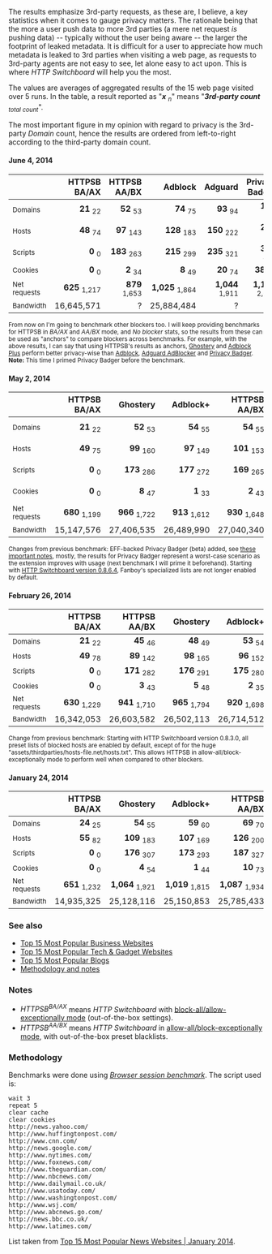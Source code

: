 The results emphasize 3rd-party requests, as these are, I believe, a key statistics when it comes to gauge privacy matters. The rationale being that the more a user push data to more 3rd parties (a mere net request _is_ pushing data) -- typically without the user being aware -- the larger the footprint of leaked metadata. It is difficult for a user to appreciate how much metadata is leaked to 3rd parties when visiting a web page, as requests to 3rd-party agents are not easy to see, let alone easy to act upon. This is where _HTTP Switchboard_ will help you the most.

The values are averages of aggregated results of the 15 web page visited over 5 runs. In the table, a result reported as "**_x_** <sub>_n_</sub>" means "**_3rd-party count_** <sub>_total count_</sub>".

The most important figure in my opinion with regard to privacy is the 3rd-party _Domain_ count, hence the results are ordered from left-to-right according to the third-party domain count.

#### June 4, 2014

|                         | HTTPSB<br>BA/AX            | HTTPSB<br>AA/BX            | Adblock                    | Adguard                    | Privacy<br>Badger            | No blocker                 |
| ----------------------- | --------------------------:| --------------------------:| --------------------------:| --------------------------:| ----------------------------:| --------------------------:|
| <sup>Domains</sup>      |       **21** <sub>22</sub> |       **52** <sub>53</sub> |       **74** <sub>75</sub> |       **93** <sub>94</sub> |       **157** <sub>158</sub> |     **401** <sub>402</sub> |
| <sup>Hosts</sup>        |       **48** <sub>74</sub> |      **97** <sub>143</sub> |     **128** <sub>183</sub> |     **150** <sub>222</sub> |       **236** <sub>316</sub> |     **596** <sub>683</sub> |
| <sup>Scripts</sup>      |         **0** <sub>0</sub> |     **183** <sub>263</sub> |     **215** <sub>299</sub> |     **235** <sub>321</sub> |       **308** <sub>406</sub> |     **505** <sub>625</sub> |
| <sup>Cookies</sup>      |         **0** <sub>0</sub> |        **2** <sub>34</sub> |        **8** <sub>49</sub> |       **20** <sub>74</sub> |         **38** <sub>99</sub> |     **231** <sub>317</sub> |
| <sup>Net requests</sup> |   **625** <sub>1,217</sub> |   **879** <sub>1,653</sub> | **1,025** <sub>1,864</sub> | **1,044** <sub>1,911</sub> |   **1,144** <sub>2,021</sub> | **1,973** <sub>2,980</sub> |
| <sup>Bandwidth</sup>    |                 16,645,571 |                          ? |                 25,884,484 |                          ? |                            ? |                 29,375,024 |

<sup>From now on I'm going to benchmark other blockers too. I will keep providing benchmarks for HTTPSB in _BA/AX_ and _AA/BX_ mode,
and _No blocker_ stats, so the results from these can be used as "anchors" to compare blockers across benchmarks. For example, with
the above results, I can say that using HTTPSB's results as anchors, [Ghostery](https://chrome.google.com/webstore/detail/ghostery/mlomiejdfkolichcflejclcbmpeaniij) and [Adblock Plus](https://chrome.google.com/webstore/detail/adblock-plus/cfhdojbkjhnklbpkdaibdccddilifddb) perform better privacy-wise than [Adblock](https://chrome.google.com/webstore/detail/adblock/gighmmpiobklfepjocnamgkkbiglidom),
[Adguard AdBlocker](https://chrome.google.com/webstore/detail/adguard-adblocker/bgnkhhnnamicmpeenaelnjfhikgbkllg) and
[Privacy Badger](https://chrome.google.com/webstore/detail/privacy-badger/pkehgijcmpdhfbdbbnkijodmdjhbjlgp).
**Note:** This time I primed Privacy Badger before the benchmark.</sup>

#### May 2, 2014

|                         | HTTPSB<br>BA/AX            | Ghostery                   | Adblock+                   | HTTPSB<br>AA/BX            | Disconnect                 | Privacy<br>Badger                 | No blocker                 |
| ----------------------- | --------------------------:| --------------------------:| --------------------------:| --------------------------:| --------------------------:| ---------------------------------:| --------------------------:|
| <sup>Domains</sup>      |       **21** <sub>22</sub> |       **52** <sub>53</sub> |       **54** <sub>55</sub> |       **54** <sub>55</sub> |       **93** <sub>94</sub> |            **192** <sub>193</sub> |     **420** <sub>421</sub> |
| <sup>Hosts</sup>        |       **49** <sub>75</sub> |      **99** <sub>160</sub> |      **97** <sub>149</sub> |     **101** <sub>153</sub> |     **171** <sub>248</sub> |            **299** <sub>381</sub> |     **641** <sub>720</sub> |
| <sup>Scripts</sup>      |         **0** <sub>0</sub> |     **173** <sub>286</sub> |     **177** <sub>272</sub> |     **169** <sub>265</sub> |     **262** <sub>385</sub> |            **334** <sub>455</sub> |     **518** <sub>641</sub> |
| <sup>Cookies</sup>      |         **0** <sub>0</sub> |        **8** <sub>47</sub> |        **1** <sub>33</sub> |        **2** <sub>43</sub> |       **19** <sub>83</sub> |             **52** <sub>115</sub> |     **263** <sub>341</sub> |
| <sup>Net requests</sup> |   **680** <sub>1,199</sub> |   **966** <sub>1,722</sub> |   **913** <sub>1,612</sub> |   **930** <sub>1,648</sub> | **1,124** <sub>1,936</sub> |        **1,340** <sub>2,176</sub> | **2,079** <sub>2,849</sub> |
| <sup>Bandwidth</sup>    |                 15,147,576 |                 27,406,535 |                 26,489,990 |                 27,040,340 |                 28,758,904 |                                 ? |                          ? |

<sup>Changes from previous benchmark: EFF-backed Privacy Badger (beta) added, see [these important notes](https://github.com/EFForg/privacybadgerfirefox/blob/master/README.md#how-heuristic-blocking-works), mostly, the results for Privacy Badger represent a worst-case scenario as the extension improves with usage (next benchmark I will prime it beforehand). Starting with [HTTP Switchboard version 0.8.6.4](/gorhill/httpswitchboard/wiki/Change-log#0864), Fanboy's specialized lists are not longer enabled by default.</sup>

#### February 26, 2014

|                         | HTTPSB<br>BA/AX            | HTTPSB<br>AA/BX            | Ghostery                   | Adblock+                   | Disconnect                 | No blocker                 |
| ----------------------- | --------------------------:| --------------------------:| --------------------------:| --------------------------:| --------------------------:| --------------------------:|
| <sup>Domains</sup>      |       **21** <sub>22</sub> |       **45** <sub>46</sub> |       **48** <sub>49</sub> |       **53** <sub>54</sub> |       **87** <sub>88</sub> |     **412** <sub>413</sub> |
| <sup>Hosts</sup>        |       **49** <sub>78</sub> |      **89** <sub>142</sub> |      **98** <sub>165</sub> |      **96** <sub>152</sub> |     **153** <sub>232</sub> |     **609** <sub>697</sub> |
| <sup>Scripts</sup>      |         **0** <sub>0</sub> |     **171** <sub>282</sub> |     **176** <sub>291</sub> |     **175** <sub>280</sub> |     **252** <sub>392</sub> |     **525** <sub>677</sub> |
| <sup>Cookies</sup>      |         **0** <sub>0</sub> |        **3** <sub>43</sub> |        **5** <sub>48</sub> |        **2** <sub>35</sub> |       **16** <sub>85</sub> |     **231** <sub>316</sub> |
| <sup>Net requests</sup> |   **630** <sub>1,229</sub> |   **941** <sub>1,710</sub> |   **965** <sub>1,794</sub> |   **920** <sub>1,698</sub> | **1,063** <sub>2,018</sub> | **2,120** <sub>3,048</sub> |
| <sup>Bandwidth</sup>    |                 16,342,053 |                 26,603,582 |                 26,502,113 |                 26,714,512 |                 27,950,492 |                 31,282,722 |

<sup>Change from previous benchmark: Starting with HTTP Switchboard version 0.8.3.0, all preset lists of blocked hosts are enabled by default, except of for the huge "assets/thirdparties/hosts-file.net/hosts.txt". This allows HTTPSB in allow-all/block-exceptionally mode to perform well when compared to other blockers.</sup>

#### January 24, 2014

|                         | HTTPSB<br>BA/AX            | Ghostery                   | Adblock+                   | HTTPSB<br>AA/BX            | Disconnect                 | No blocker                 |
| ----------------------- | --------------------------:| --------------------------:| --------------------------:| --------------------------:| --------------------------:| --------------------------:|
| <sup>Domains</sup>      |       **24** <sub>25</sub> |       **54** <sub>55</sub> |       **59** <sub>60</sub> |       **69** <sub>70</sub> |       **91** <sub>92</sub> |     **476** <sub>477</sub> |
| <sup>Hosts</sup>        |       **55** <sub>82</sub> |     **109** <sub>183</sub> |     **107** <sub>169</sub> |     **126** <sub>200</sub> |     **157** <sub>240</sub> |     **693** <sub>785</sub> |
| <sup>Scripts</sup>      |         **0** <sub>0</sub> |     **176** <sub>307</sub> |     **173** <sub>293</sub> |     **187** <sub>327</sub> |     **235** <sub>391</sub> |     **534** <sub>698</sub> |
| <sup>Cookies</sup>      |         **0** <sub>0</sub> |        **4** <sub>54</sub> |        **1** <sub>44</sub> |       **10** <sub>73</sub> |       **12** <sub>86</sub> |     **299** <sub>389</sub> |
| <sup>Net requests</sup> |   **651** <sub>1,232</sub> | **1,064** <sub>1,921</sub> | **1,019** <sub>1,815</sub> | **1,087** <sub>1,934</sub> | **1,103** <sub>2,091</sub> | **2,300** <sub>3,236</sub> |
| <sup>Bandwidth</sup>    |                 14,935,325 |                 25,128,116 |                 25,150,853 |                 25,785,433 |                 26,007,184 |                 28,855,067 |

### See also
- [Top 15 Most Popular Business Websites](/gorhill/httpswitchboard/wiki/Comparative-benchmarks-against-widely-used-blockers:-Top-15-Most-Popular-Business-Websites)
- [Top 15 Most Popular Tech & Gadget Websites](/gorhill/httpswitchboard/wiki/Comparative-benchmarks-against-widely-used-blockers:-Top-15-Most-Popular-Tech-&-Gadget-Websites)
- [Top 15 Most Popular Blogs](/gorhill/httpswitchboard/wiki/Comparative-benchmarks-against-widely-used-blockers:-Top-15-Most-Popular-Blogs)
- [Methodology and notes](/gorhill/httpswitchboard/wiki/Comparative-benchmarks-against-widely-used-blockers:-Methodology-and-notes)

### Notes
- _HTTPSB<sup>BA/AX</sup>_ means *HTTP Switchboard* with [block-all/allow-exceptionally mode](/gorhill/httpswitchboard/wiki/How-to-use-HTTP-Switchboard:-Two-opposing-views#wiki-the-block-allallow-exceptionally-approach) (out-of-the-box settings).
- _HTTPSB<sup>AA/BX</sup>_ means *HTTP Switchboard* in [allow-all/block-exceptionally mode](/gorhill/httpswitchboard/wiki/How-to-use-HTTP-Switchboard:-Two-opposing-views#wiki-the-allow-allblock-exceptionally-approach), with out-of-the-box preset blacklists.

### Methodology
Benchmarks were done using [*Browser session benchmark*](https://github.com/gorhill/sessbench). The script used is:
```
wait 3
repeat 5
clear cache
clear cookies
http://news.yahoo.com/
http://www.huffingtonpost.com/
http://www.cnn.com/
http://news.google.com/
http://www.nytimes.com/
http://www.foxnews.com/
http://www.theguardian.com/
http://www.nbcnews.com/
http://www.dailymail.co.uk/
http://www.usatoday.com/
http://www.washingtonpost.com/
http://www.wsj.com/
http://www.abcnews.go.com/
http://news.bbc.co.uk/
http://www.latimes.com/
```

List taken from [Top 15 Most Popular News Websites | January 2014](http://www.ebizmba.com/articles/news-websites).
